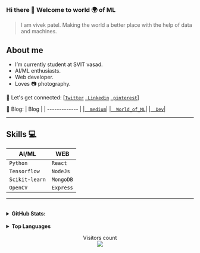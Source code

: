 ### Hi there 👋 Welcome to world 🌍 of ML 
  > I am vivek patel.
  > Making the world a better place with the help of data and machines.

## About me
- I’m currently student at SVIT vasad.<br>
- AI/ML enthusiasts.<br>
- Web developer. <br>
- Loves :camera: photography.<br>

🤝 Let's get connected: 
      [[`Twitter`](https://www.twitter.com/Vivek2509_)
      [` Linkedin`](https://www.linkedin.com/in/vivek2509/)
      [` pinterest`](https://in.pinterest.com/Vivek2509_/)]
      
📖 Blog:
  | Blog          | 
  | ------------- |
  |[`  medium`](https://vivek2509.medium.com/)| 
  |[`  World_of_ML`](https://vivek2509.github.io/World_of_ML/)|
  |[`  Dev`](https://dev.to/vivek2509)|
  
---

## Skills :computer:


| **AI/ML**     | **WEB**       | 
| ------------- | ------------- |
| `Python`      | `React`       |
| `Tensorflow`  | `NodeJs`      |
| `Scikit-learn`| `MongoDB`     |
| `OpenCV`      | `Express`     |


---

<br>
<details>
  <summary><b>GitHub Stats:</b></summary><br/>
  <img alt="GitHub Stats" src="https://github-readme-stats.vercel.app/api?username=Vivek2509&count_private=true&show_icons=truehow_icons=true" /> 
</details>
<br>
<details>
  <summary><b>Top Languages</b></summary>
  <img alt="Top Languages" src="https://github-readme-stats.vercel.app/api/top-langs/?username=Vivek2509"><br>
</details>
<p align="center"> 
  Visitors count<br>
  <img src="https://profile-counter.glitch.me/Vivek2509/count.svg" />
</p>
